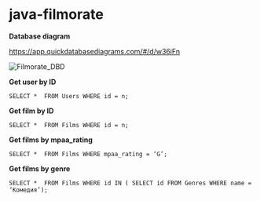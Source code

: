 # java-filmorate

__Database diagram__

https://app.quickdatabasediagrams.com/#/d/w36iFn

![Filmorate_DBD](https://user-images.githubusercontent.com/53216025/177046855-0c0958f9-1af7-4de0-b25a-e89c93ce6714.png)

__Get user by ID__

`SELECT * 
FROM Users
WHERE id = n;`

__Get film by ID__

`SELECT * 
FROM Films
WHERE id = n;`

__Get films by mpaa_rating__

`SELECT * 
FROM Films
WHERE mpaa_rating = ‘G’;`

__Get films by genre__

`SELECT * 
FROM Films
WHERE id IN (
SELECT id FROM Genres
WHERE name = ‘Комедия’);`
